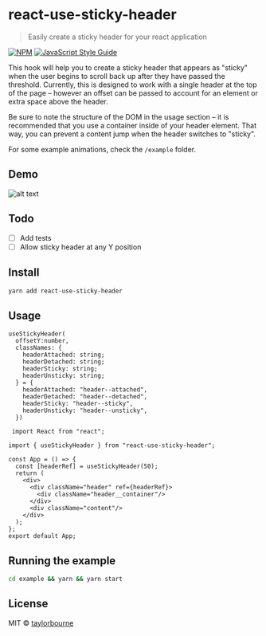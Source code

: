 # react-use-sticky-header

> Easily create a sticky header for your react application

[![NPM](https://img.shields.io/npm/v/react-use-sticky-header.svg)](https://www.npmjs.com/package/react-use-sticky-header) [![JavaScript Style Guide](https://img.shields.io/badge/code_style-standard-brightgreen.svg)](https://standardjs.com)

This hook will help you to create a sticky header that appears as "sticky" when the user begins to scroll back up after they have passed the threshold. Currently, this is designed to work with a single header at the top of the page – however an offset can be passed to account for an element or extra space above the header.

Be sure to note the structure of the DOM in the usage section – it is recommended that you use a container inside of your header element. That way, you can prevent a content jump when the header switches to "sticky".

For some example animations, check the `/example` folder.

## Demo
![alt text](https://s4.gifyu.com/images/use-sticky-header-demo.gif "Demo")

## Todo
- [ ] Add tests
- [ ] Allow sticky header at any Y position

## Install

```bash
yarn add react-use-sticky-header
```

## Usage

```tsx
useStickyHeader(
  offsetY:number, 
  classNames: {
    headerAttached: string;
    headerDetached: string;
    headerSticky: string;
    headerUnsticky: string;
  } = {
    headerAttached: "header--attached",
    headerDetached: "header--detached",
    headerSticky: "header--sticky",
    headerUnsticky: "header--unsticky",
  })
```

```tsx
 import React from "react";

import { useStickyHeader } from "react-use-sticky-header";

const App = () => {
  const [headerRef] = useStickyHeader(50);
  return (
    <div>
      <div className="header" ref={headerRef}>
        <div className="header__container"/>
      </div>
      <div className="content"/>
    </div>
  );
};
export default App;

```

## Running the example

```bash
cd example && yarn && yarn start
```

## License

MIT © [taylorbourne](https://github.com/taylorbourne)
